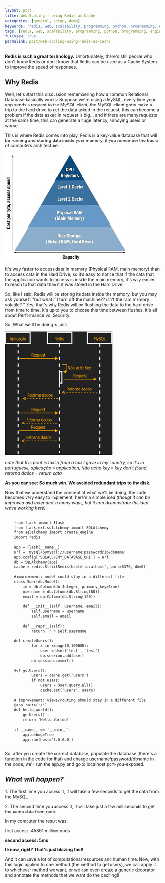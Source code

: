 ```yaml
---
layout: post
title: Web Scaling - using Redis as Cache
categories: [general, setup, demo]
keywords: "redis, web, scalability, programming, python, programming, engineering"
tags: [redis, web, scalability, programming, python, programming, engineering]
fullview: true
permalink: post/web-scaling-using-redis-as-cache
---
```

**Redis is such a great technology.** Unfortunately, there's still people who don't know Redis or don't know that Redis can be used as a Cache System to improve the speed of responses.

## Why Redis

Well, let's start this discussion remembering how a common Relational Database basically works: Suppose we're using a MySQL, every time your app sends a request to the MySQL client, the MySQL client gotta make a trip to the hard drive to get the data asked in the request, this can become a problem if the data asked in request is big... and if there are many requests at the same time, this can generate a huge latency, annoying users or worse.

This is where Redis comes into play, Redis is a key-value database that will be running and storing data inside your memory, if you remember the basic of computers architecture:

![](/content/images/2015/06/memchart.jpg)

It's way faster to access data in memory (Physical RAM, main memory) than to access data in the Hard Drive, so it's easy to notice that if the data that the application wants to access is inside the main memory, it's way easier to reach to that data than if it was stored in the Hard Drive.

So, like I said, Redis will be storing its data inside the memory, but you may ask yourself: "but what if I turn off the machine?? isn't the ram memory volatile? " Yes, that's why Redis will be flushing the data to the hard drive from time to time, it's up to you to choose this time between flushes, it's all about Performance vs. Security.

So, What we'll be doing is just:

<img src="/content/images/2015/06/atv1.png" width="350" height="400"/>

_note that this print is taken from a talk I gave in my country, so it's in portuguese. aplicação = application, Não acha key = key don't found, retorna dados = return data_

**As you can see: So much win. We avoided redundant trips to the disk.**

Now that we understand the concept of what we'll be doing, the code becomes very easy to implement, here's a simple idea _(thougt it can be improved and extended in many ways, but it can demonstrate the idea we're working here)_

<pre>
<code class="python hljs">
    from flask import Flask
    from flask.ext.sqlalchemy import SQLAlchemy
    from sqlalchemy import create_engine
    import redis

    app = Flask(__name__)
    url = 'mysql+pymysql://username:password@ip/dbname'
    app.config['SQLALCHEMY_DATABASE_URI'] = url
    db = SQLAlchemy(app)
    cache = redis.StrictRedis(host='localhost', port=6379, db=0)

    #improvement: model could stay in a different file
    class User(db.Model):
        id = db.Column(db.Integer, primary_key=True)
        username = db.Column(db.String(80))
        email = db.Column(db.String(120))

        def __init__(self, username, email):
            self.username = username
            self.email = email

        def __repr__(self):
            return '' % self.username

    def createUsers():
            for x in xrange(0,100000):
                user = User('test', 'test')
                db.session.add(user)
            db.session.commit()

    def getUsers():
            users = cache.get('users')
            if not users:
                users = User.query.all()
                cache.set('users', users)

    # improvement: views/routing should stay in a different file
    @app.route('/')
    def hello_world():
        getUsers()
        return 'Hello Worldd!'

    if __name__ == '__main__':
        app.debug=True
        app.run(host='0.0.0.0')
</code>
</pre>

So, after you create the correct database, populate the database (there's a function in the code for that) and change username/password/dbname in the code, we'll run the app.py and go to localhost:port-you-exposed.

## _What will happen?_

1\. The first time you access it, it will take a few seconds to get the data from the MySQL

2\. The second time you access it, it will take just a few milliseconds to get the same data from redis

In my computer the result was:

first access: 45861 milliseconds

**second access: 5ms**

**I know, right? That's just blazing fast!**

And it can save a lot of computational resources and human time. Now, with this logic applied to one method (the method to get users), we can apply it to whichever method we want, or we can even create a generic decorator and annotate the methods that we want do the caching!!
